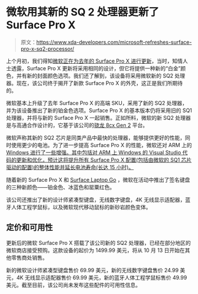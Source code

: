 # 微软用其新的 SQ 2 处理器更新了 Surface Pro X

> 原文：<https://www.xda-developers.com/microsoft-refreshes-surface-pro-x-sq2-processor/>

上个月初，我们得知[微软正在为去年的 Surface Pro X 进行更新](https://www.xda-developers.com/microsoft-is-reportedly-revamping-the-surface-pro-x-with-a-new-processor-and-platinum-color-option/)，当时，知情人士透露，Surface Pro X 更新将采用相同的设计，但它将提供一种新的“白金”颜色，并有新的封面颜色选项。我们还了解到，该设备将采用微软新的 SQ2 处理器。现在，该公司终于揭开了新款 Surface Pro X 的外壳，这正是我们所期待的。

微软基本上升级了去年 Surface Pro X 的高端 SKU，采用了新的 SQ2 处理器，并为该设备推出了新的铂金色选项。Surface Pro X 的基本版本仍将采用旧的 SQ1 处理器，并将与新的 Surface Pro X 一起销售。正如所料，微软的新 SQ2 处理器是与高通合作设计的，它基于该公司的[骁龙 8cx Gen 2](https://www.xda-developers.com/qualcomm-snapdragon-8cx-gen-2/) 平台。

微软声称其新的 SQ2 芯片是同类产品中最快的处理器，能够提供更好的性能，同时使用更少的电池。为了进一步提高 Surface Pro X 的性能，微软还对 ARM 上的 [Windows 进行了一些增强。其中包括对 ARM 上 Windows 的 Visual Studio 代码的更新和优化，预计这将提升所有 Surface Pro X 配置(包括由微软的 SQ1 芯片驱动的配置)的整体性能并延长电池寿命(长达 15 小时)。](https://www.xda-developers.com/tag/windows-on-arm/)

随着新的 Surface Pro X 和 [Surface Laptop Go](https://www.xda-developers.com/microsoft-surface-laptop-go-costs-549-features-intel-10th-gen-i5-processor/) ，微软在活动中推出了签名键盘的三种新颜色——铂金色、冰蓝色和罂粟红色。

该公司还推出了新的设计师紧凑型键盘，无线数字键盘，4K 无线显示适配器，蓝牙人体工程学鼠标，以及微软现代移动鼠标的新砂岩颜色变体。

## 定价和可用性

更新后的微软 Surface Pro X 搭载了该公司新的 SQ2 处理器，已经在部分地区的微软商店接受预购。这款设备的起价为 1499.99 美元，将从 10 月 13 日开始在其他零售商处销售。

新的微软设计师紧凑型键盘售价 69.99 美元，新的无线数字键盘售价 24.99 美元，4K 无线显示适配器售价 69.99 美元，新的蓝牙人体工程学鼠标售价 49.99 美元。截至目前，该公司尚未发布这些配件的可用性信息。
